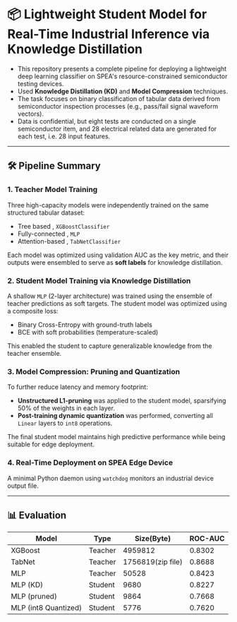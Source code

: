 # 📦 Lightweight Student Model for Real-Time Industrial Inference via Knowledge Distillation

- This repository presents a complete pipeline for deploying a lightweight deep learning classifier on SPEA's resource-constrained semiconductor testing devices.
- Used **Knowledge Distillation (KD)** and **Model Compression** techniques. 
- The task focuses on binary classification of tabular data derived from semiconductor inspection processes (e.g., pass/fail signal waveform vectors).
- Data is confidential, but eight tests are conducted on a single semiconductor item, and 28 electrical related data are generated for each test, 
i.e. 28 input features.

---

## 🛠️ Pipeline Summary

### **1. Teacher Model Training**
Three high-capacity models were independently trained on the same structured tabular dataset:
- Tree based , `XGBoostClassifier`
- Fully-connected , `MLP`
- Attention-based , `TabNetClassifier`

Each model was optimized using validation AUC as the key metric, and their outputs were ensembled to serve as **soft labels** for knowledge distillation.

### **2. Student Model Training via Knowledge Distillation**
A shallow `MLP` (2-layer architecture) was trained using the ensemble of teacher predictions as soft targets. The student model was optimized using a composite loss:
- Binary Cross-Entropy with ground-truth labels
- BCE with soft probabilities (temperature-scaled)
  
This enabled the student to capture generalizable knowledge from the teacher ensemble.

### **3. Model Compression: Pruning and Quantization**
To further reduce latency and memory footprint:
- **Unstructured L1-pruning** was applied to the student model, sparsifying 50% of the weights in each layer.
- **Post-training dynamic quantization** was performed, converting all `Linear` layers to `int8` operations.

The final student model maintains high predictive performance while being suitable for edge deployment.

### **4. Real-Time Deployment on SPEA Edge Device**
A minimal Python daemon using `watchdog` monitors an industrial device output file.

---


## 📊 Evaluation

| Model           | Type            | Size(Byte)   | ROC-AUC |
|----------------|-----------------|--------|---------|
| XGBoost         | Teacher         | 4959812 | 0.8302  |
| TabNet          | Teacher         | 1756819(zip file) | 0.8688  |
| MLP             | Teacher         | 50528 | 0.8423  |
| MLP (KD)    | Student  | 9680 | 0.8227  |
| MLP (pruned)| Student| 9864 | 0.7668  |
| MLP (int8 Quantized)  |Student| 5776 | 0.7620  |


